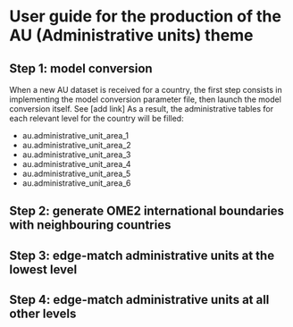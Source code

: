 # User guide for the production of the AU (Administrative units) theme

## Step 1: model conversion
When a new AU dataset is received for a country, the first step consists in implementing the model conversion parameter file, then launch the model conversion itself.
See [add link]
As a result, the administrative tables for each relevant level for the country will be filled:
* au.administrative_unit_area_1
* au.administrative_unit_area_2
* au.administrative_unit_area_3
* au.administrative_unit_area_4
* au.administrative_unit_area_5
* au.administrative_unit_area_6

## Step 2: generate OME2 international boundaries with neighbouring countries


## Step 3: edge-match administrative units at the lowest level


## Step 4: edge-match administrative units at all other levels
